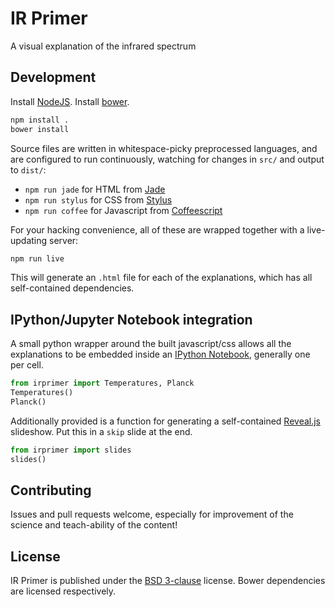 # IR Primer
A visual explanation of the infrared spectrum

## Development
Install [NodeJS](http://nodejs.org). Install [bower](http://bower.io).

```bash
npm install .
bower install
```

Source files are written in whitespace-picky preprocessed languages, and are configured to run continuously, watching for changes in `src/` and output to `dist/`:
- `npm run jade` for HTML from [Jade](http://jade-lang.com)
- `npm run stylus` for CSS from [Stylus](http://learnboost.github.io/stylus/)
- `npm run coffee` for Javascript from [Coffeescript](http://coffeescript.org)

For your hacking convenience, all of these are wrapped together with a live-updating server:

```bash
npm run live
```

This will generate an `.html` file for each of the explanations, which has all self-contained dependencies.

## IPython/Jupyter Notebook integration
A small python wrapper around the built javascript/css allows all the explanations to be embedded inside an [IPython Notebook](http://ipython.org/notebook.html), generally one per cell.

```python
from irprimer import Temperatures, Planck
Temperatures()
Planck()
```

Additionally provided is a function for generating a self-contained [Reveal.js](http://lab.hakim.se/reveal-js/) slideshow. Put this in a `skip` slide at the end.

```python
from irprimer import slides
slides()
```

## Contributing
Issues and pull requests welcome, especially for improvement of the science and teach-ability of the content!

## License
IR Primer is published under the [BSD 3-clause](./README.md) license. Bower dependencies are licensed respectively.
